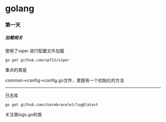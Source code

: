 # golang

### 第一天

##### 加载相关

使用了viper 进行配置文件加载

```
go get github.com/spf13/viper
```

重点的类是

common->config->config.go文件，里面有一个初始化的方法

------

日志库

```
go get github.com/charmbracelet/log@latest
```

关注类logs.go的类
